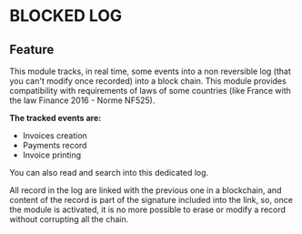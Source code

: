 BLOCKED LOG
===========

## Feature

This module tracks, in real time, some events into a non reversible log (that you can't modify once recorded) into a
block chain.
This module provides compatibility with requirements of laws of some countries (like France with the law Finance 2016 -
Norme NF525).

**The tracked events are:**

- Invoices creation
- Payments record
- Invoice printing

You can also read and search into this dedicated log.

All record in the log are linked with the previous one in a blockchain, and content of the record is part of the
signature included into the link, so, once the module is activated, it is no more possible to erase or modify a record
without corrupting all the chain.



